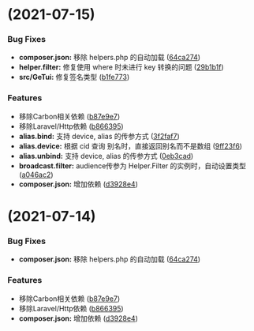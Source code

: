 <a name=""></a>
#  (2021-07-15)


### Bug Fixes

* **composer.json:** 移除 helpers.php 的自动加载 ([64ca274](https://github.com/sunmingyang/getui/commit/64ca274))
* **helper.filter:** 修复使用 where 时未进行 key 转换的问题 ([29b1b1f](https://github.com/sunmingyang/getui/commit/29b1b1f))
* **src/GeTui:** 修复签名类型 ([b1fe773](https://github.com/sunmingyang/getui/commit/b1fe773))


### Features

* 移除Carbon相关依赖 ([b87e9e7](https://github.com/sunmingyang/getui/commit/b87e9e7))
* 移除Laravel/Http依赖 ([b866395](https://github.com/sunmingyang/getui/commit/b866395))
* **alias.bind:** 支持 device, alias 的传参方式 ([3f2faf7](https://github.com/sunmingyang/getui/commit/3f2faf7))
* **alias.device:** 根据 cid 查询 别名时，直接返回别名而不是数组 ([9ff23f6](https://github.com/sunmingyang/getui/commit/9ff23f6))
* **alias.unbind:** 支持 device, alias 的传参方式 ([0eb3cad](https://github.com/sunmingyang/getui/commit/0eb3cad))
* **broadcast.filter:** audience传参为 Helper.Filter 的实例时，自动设置类型 ([a046ac2](https://github.com/sunmingyang/getui/commit/a046ac2))
* **composer.json:** 增加依赖 ([d3928e4](https://github.com/sunmingyang/getui/commit/d3928e4))



<a name=""></a>
#  (2021-07-14)


### Bug Fixes

* **composer.json:** 移除 helpers.php 的自动加载 ([64ca274](https://github.com/sunmingyang/getui/commit/64ca274))


### Features

* 移除Carbon相关依赖 ([b87e9e7](https://github.com/sunmingyang/getui/commit/b87e9e7))
* 移除Laravel/Http依赖 ([b866395](https://github.com/sunmingyang/getui/commit/b866395))
* **composer.json:** 增加依赖 ([d3928e4](https://github.com/sunmingyang/getui/commit/d3928e4))
